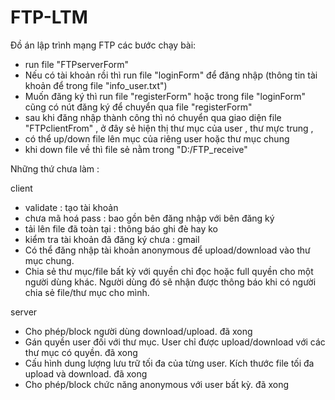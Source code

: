 # FTP-LTM
Đồ án lập trình mạng FTP
các bước chạy bài:

- run file "FTPserverForm"
- Nếu có tài khoản rồi thì run file "loginForm" để đăng nhập (thông tin tài khoản để trong file "info_user.txt")
- Muốn đăng ký thì run file "registerForm" hoặc trong file "loginForm" cũng có nút đăng ký để chuyển qua  file "registerForm"
- sau khi đăng nhập thành công thì nó chuyển qua giao diện file "FTPclientFrom" , ở đây sẻ hiện thị thư mục của user , thư mực trung ,
- có thể up/down file lên mục của riêng user hoặc thư mục chung 
- khi down file về thì file sẻ nằm trong "D:/FTP_receive"

Những thứ chưa làm :

client
- validate : tạo tài khoản
- chưa mã hoá pass : bao gồn bên đăng nhập với bên đăng ký
- tải lên file đã toàn tại : thông báo ghi đè hay ko
- kiểm tra tài khoản đã đăng ký chưa : gmail
- Có thể đăng nhập tài khoản anonymous để upload/download vào thư mục chung.
- Chia sẻ thư mục/file bất kỳ với quyền chỉ đọc hoặc full quyền cho một người dùng khác. Người
dùng đó sẽ nhận được thông báo khi có người chia sẻ file/thư mục cho mình.

server
- Cho phép/block người dùng download/upload. đã xong
- Gán quyền user đối với thư mục. User chỉ được upload/download với các thư mục có quyền.  đã xong
- Cấu hình dung lượng lưu trữ tối đa của từng user. Kích thước file tối đa upload và download.  đã xong
- Cho phép/block chức năng anonymous với user bất kỳ.  đã xong
